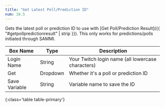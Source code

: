 ```yaml
---
title: "Get Latest Poll/Prediction ID"
num: 16.5
---
```


Gets the latest poll or prediction ID to use with [Get Poll/Prediction Result]({{ "#getpollpredictionresult" | strip }}). This only works for predictions/polls initiated through SAMMI.


| Box Name | Type | Description |
|-------|--------|--------
|Login Name|String|Your Twitch login name (all lowercase characters)
|Get|Dropdown |Whether it's a poll or prediction ID
|Save Variable|String|Variable name to save the ID
{:class='table table-primary'}









